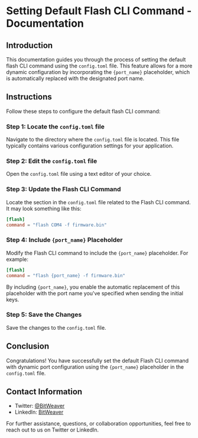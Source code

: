 # Setting Default Flash CLI Command - Documentation

## Introduction

This documentation guides you through the process of setting the default flash CLI command using the `config.toml` file. This feature allows for a more dynamic configuration by incorporating the `{port_name}` placeholder, which is automatically replaced with the designated port name.

## Instructions

Follow these steps to configure the default flash CLI command:

### Step 1: Locate the `config.toml` file

Navigate to the directory where the `config.toml` file is located. This file typically contains various configuration settings for your application.

### Step 2: Edit the `config.toml` file

Open the `config.toml` file using a text editor of your choice.

### Step 3: Update the Flash CLI Command

Locate the section in the `config.toml` file related to the Flash CLI command. It may look something like this:

```toml
[flash]
command = "flash COM4 -f firmware.bin"
```

### Step 4: Include `{port_name}` Placeholder

Modify the Flash CLI command to include the `{port_name}` placeholder. For example:

```toml
[flash]
command = "flash {port_name} -f firmware.bin"
```

By including `{port_name}`, you enable the automatic replacement of this placeholder with the port name you've specified when sending the initial keys.

### Step 5: Save the Changes

Save the changes to the `config.toml` file.

## Conclusion

Congratulations! You have successfully set the default Flash CLI command with dynamic port configuration using the `{port_name}` placeholder in the `config.toml` file.

## Contact Information

- Twitter: [@BitWeaver](https://twitter.com/BitWeaver)
- LinkedIn: [BitWeaver](https://www.linkedin.com/in/bitweaver/)

For further assistance, questions, or collaboration opportunities, feel free to reach out to us on Twitter or LinkedIn.
